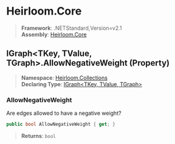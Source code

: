 # Heirloom.Core

> **Framework**: .NETStandard,Version=v2.1  
> **Assembly**: [Heirloom.Core][0]

## IGraph\<TKey, TValue, TGraph>.AllowNegativeWeight (Property)

> **Namespace**: [Heirloom.Collections][0]  
> **Declaring Type**: [IGraph\<TKey, TValue, TGraph>][1]

### AllowNegativeWeight

Are edges allowed to have a negative weight?

```cs
public bool AllowNegativeWeight { get; }
```

> **Returns**: `bool`

[0]: ../../../Heirloom.Core.md
[1]: ../IGraph[TKey,TValue,TGraph].md
